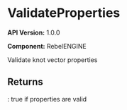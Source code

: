 # ValidateProperties

**API Version:** 1.0.0

**Component:** RebelENGINE

Validate knot vector properties

## Returns

: true if properties are valid

